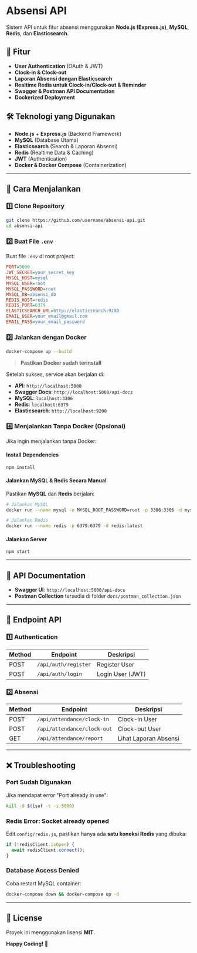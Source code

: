 # Absensi API

Sistem API untuk fitur absensi menggunakan **Node.js (Express.js)**, **MySQL**, **Redis**, dan **Elasticsearch**.

## 📌 Fitur
- **User Authentication** (OAuth & JWT)
- **Clock-in & Clock-out**
- **Laporan Absensi dengan Elasticsearch**
- **Realtime Redis untuk Clock-in/Clock-out & Reminder**
- **Swagger & Postman API Documentation**
- **Dockerized Deployment**

## 🛠️ Teknologi yang Digunakan
- **Node.js** + **Express.js** (Backend Framework)
- **MySQL** (Database Utama)
- **Elasticsearch** (Search & Laporan Absensi)
- **Redis** (Realtime Data & Caching)
- **JWT** (Authentication)
- **Docker & Docker Compose** (Containerization)

---

## 🚀 Cara Menjalankan

### 1️⃣ **Clone Repository**
```sh
git clone https://github.com/username/absensi-api.git
cd absensi-api
```

### 2️⃣ **Buat File `.env`**
Buat file `.env` di root project:
```ini
PORT=5000
JWT_SECRET=your_secret_key
MYSQL_HOST=mysql
MYSQL_USER=root
MYSQL_PASSWORD=root
MYSQL_DB=absensi_db
REDIS_HOST=redis
REDIS_PORT=6379
ELASTICSEARCH_URL=http://elasticsearch:9200
EMAIL_USER=your_email@gmail.com
EMAIL_PASS=your_email_password
```

### 3️⃣ **Jalankan dengan Docker**
```sh
docker-compose up --build
```
> **Pastikan Docker sudah terinstall**

Setelah sukses, service akan berjalan di:
- **API**: `http://localhost:5000`
- **Swagger Docs**: `http://localhost:5000/api-docs`
- **MySQL**: `localhost:3306`
- **Redis**: `localhost:6379`
- **Elasticsearch**: `http://localhost:9200`

### 4️⃣ **Menjalankan Tanpa Docker (Opsional)**
Jika ingin menjalankan tanpa Docker:

#### **Install Dependencies**
```sh
npm install
```

#### **Jalankan MySQL & Redis Secara Manual**
Pastikan **MySQL** dan **Redis** berjalan:
```sh
# Jalankan MySQL
docker run --name mysql -e MYSQL_ROOT_PASSWORD=root -p 3306:3306 -d mysql:latest

# Jalankan Redis
docker run --name redis -p 6379:6379 -d redis:latest
```

#### **Jalankan Server**
```sh
npm start
```

---

## 📌 API Documentation
- **Swagger UI**: `http://localhost:5000/api-docs`
- **Postman Collection** tersedia di folder `docs/postman_collection.json`

---

## 🔧 Endpoint API

### **1️⃣ Authentication**
| Method | Endpoint        | Deskripsi |
|--------|----------------|-----------|
| POST   | `/api/auth/register` | Register User |
| POST   | `/api/auth/login`    | Login User (JWT) |

### **2️⃣ Absensi**
| Method | Endpoint        | Deskripsi |
|--------|----------------|-----------|
| POST   | `/api/attendance/clock-in`  | Clock-in User |
| POST   | `/api/attendance/clock-out` | Clock-out User |
| GET    | `/api/attendance/report`    | Lihat Laporan Absensi |

---

## ❌ Troubleshooting
### **Port Sudah Digunakan**
Jika mendapat error "Port already in use":
```sh
kill -9 $(lsof -t -i:5000)
```

### **Redis Error: Socket already opened**
Edit `config/redis.js`, pastikan hanya ada **satu koneksi Redis** yang dibuka:
```javascript
if (!redisClient.isOpen) {
  await redisClient.connect();
}
```

### **Database Access Denied**
Coba restart MySQL container:
```sh
docker-compose down && docker-compose up -d
```

---

## 📜 License
Proyek ini menggunakan lisensi **MIT**.

**Happy Coding! 🚀**

